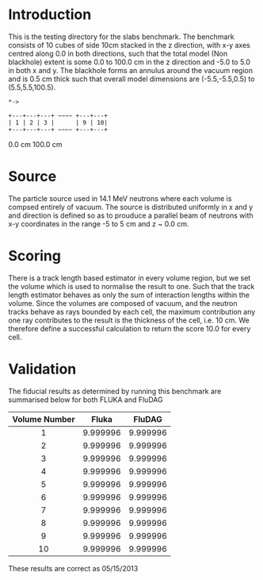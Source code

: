 Introduction
================
This is the testing directory for the slabs benchmark. The benchmark consists of 10 cubes of side 10cm stacked in the z direction, with x-y axes centred along 0.0 in both directions, such that the total model (Non blackhole) extent is some 0.0 to 100.0 cm in the z direction and -5.0 to 5.0 in both x and y. The blackhole forms an annulus around the vacuum region and is 0.5 cm thick such that overall model dimensions are (-5.5,-5.5,0.5) to (5.5,5.5,100.5).

    *->

    +---+---+---+ ~~~~ +---+---+
    | 1 | 2 | 3 |      | 9 | 10|
    +---+---+---+ ~~~~ +---+---+

   0.0 cm                    100.0 cm

Source 
===============
The particle source used in 14.1 MeV neutrons where each volume is compsed entirely of vacuum. The source is distributed uniformly in x and y and direction is defined so as to prouduce a parallel beam of neutrons with x-y coordinates in the range -5 to 5 cm and z ~ 0.0 cm.

Scoring
==============
There is a track length based estimator in every volume region, but we set the volume which is used to normalise the result to one. Such that the track length estimator behaves as only the sum of interaction lengths within the volume. Since the volumes are composed of vacuum, and the neutron tracks behave as rays bounded by each cell, the maximum contribution any one ray contributes to the result is the thickness of the cell, i.e. 10 cm. We therefore define a successful calculation to return the score 10.0 for every cell.

Validation 
=============
The fiducial results as determined by running this benchmark are summarised below for both FLUKA and FluDAG

| Volume Number | Fluka | FluDAG |
|:-------------:|:-------------:|:-------------:|
    1    |   9.999996  |   9.999996
    2    |   9.999996  |   9.999996
    3    |   9.999996  |   9.999996
    4    |   9.999996  |   9.999996
    5    |   9.999996  |   9.999996
    6    |   9.999996  |   9.999996
    7    |   9.999996  |   9.999996
    8    |   9.999996  |   9.999996
    9    |   9.999996  |   9.999996
    10   |   9.999996  |   9.999996

These results are correct as 05/15/2013




 